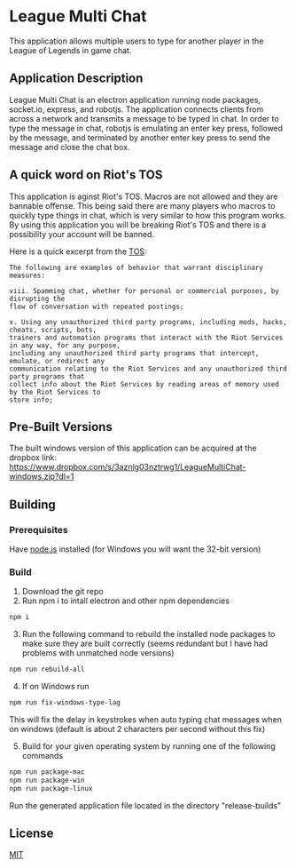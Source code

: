 # League Multi Chat
This application allows multiple users to type for another player in the League of Legends in game chat.

## Application Description
League Multi Chat is an electron application running node packages, socket.io, express, and robotjs. The application connects clients from across a network and transmits a message to be typed in chat. In order to type the message in chat, robotjs is emulating an enter key press, followed by the message, and terminated by another enter key press to send the message and close the chat box.

## A quick word on Riot's TOS
This application is aginst Riot's TOS. Macros are not allowed and they are bannable offense. This being said there are many players who macros to quickly type things in chat, which is very similar to how this program works. By using this application you will be breaking Riot's TOS and there is a possibility your account will be banned.

Here is a quick excerpt from the [TOS](https://www.riotgames.com/en/terms-of-service):

``` text
The following are examples of behavior that warrant disciplinary measures:

viii. Spamming chat, whether for personal or commercial purposes, by disrupting the 
flow of conversation with repeated postings;

x. Using any unauthorized third party programs, including mods, hacks, cheats, scripts, bots,
trainers and automation programs that interact with the Riot Services in any way, for any purpose,
including any unauthorized third party programs that intercept, emulate, or redirect any 
communication relating to the Riot Services and any unauthorized third party programs that 
collect info about the Riot Services by reading areas of memory used by the Riot Services to 
store info;
```

## Pre-Built Versions
The built windows version of this application can be acquired at the dropbox link: https://www.dropbox.com/s/3aznlg03nztrwg1/LeagueMultiChat-windows.zip?dl=1

## Building

### Prerequisites
Have [node.js](https://nodejs.org/) installed (for Windows you will want the 32-bit version)

### Build
1. Download the git repo
2. Run npm i to intall electron and other npm dependencies
```bash
npm i
```

3. Run the following command to rebuild the installed node packages to make sure they are built correctly (seems redundant but I have had problems with unmatched node versions)

```bash
npm run rebuild-all
```

4. If on Windows run 
```bash
npm run fix-windows-type-lag
```
This will fix the delay in keystrokes when auto typing chat messages when on windows (default is about 2 characters per second without this fix)

5. Build for your given operating system by running one of the following commands
```bash
npm run package-mac
npm run package-win
npm run package-linux
```
Run the generated application file located in the directory "release-builds"

## License
[MIT](https://choosealicense.com/licenses/mit/)
